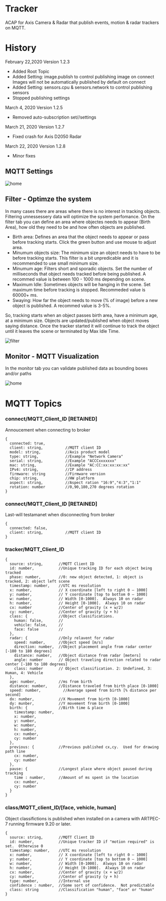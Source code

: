 # Tracker
ACAP for Axis Camera & Radar that publish events, motion & radar trackers on MQTT. 

# History
February 22,2020 Version 1.2.3
- Added Root Topic
- Added Setting: image.publish to control publishing image on connect
  Images will not be automatically published by default on connect
- Added Setting: sensors.cpu & sensors.network to control publishing sensors
- Stopped publishing settings

March 4, 2020 Version 1.2.5
- Removed auto-subscription set/<client>/settings

March 21, 2020 Version 1.2.7
- Fixed crash for Axis D2050 Radar

March 22, 2020 Version 1.2.8
- Minor fixes


## MQTT Settings
![home](pictures/home.png)

## Filter - Optimze the system
In many cases there are areas where there is no interest in tracking objects. Filtering unnessessery data will optimize the system perfomance.  On the filter tab you can define an area where objectes needs to appear (Birth Area), how old they need to be and how often objects are published. 

* Birth area:  Defines an  area that the object needs to appear or pass before tracking starts.  Click the green button and use mouse to adjust area.
* Minumum objects size:  The minimum size an object needs to have to be before tracking starts.  This filter is a bit unpredicable and it is recommended to use small minimum size.
* Minumum age:  Filters short and sporadic objects.  Set the number of milliseconds that object needs tracked before being published.  A recommed value is between 100 - 1000 ms depending on scene.
* Maximum Idle:  Sometimes objects will be hanging in the scene.  Set maximum time before tracking is stopped.  Recommeded value is 60000+ ms.
* Swaying:  How far the object needs to move (% of image) before a new object is published.  A recommed value is 3-5%.

So, tracking starts when an object passes birth area, have a minimum age, at a minimum size.  Objects are updated/published when object moves saying distance.  Once the tracker started it will continue to track the object until it leaves the scene or terminated by Max Idle Time.

![filter](pictures/filter.png)

## Monitor - MQTT Visualization
In the monitor tab you can validate published data as bounding boxes and/or paths

![home](pictures/monitor.png)

# MQTT Topics

### connect/MQTT_Client_ID  [RETAINED]
Annoucement when connecting to broker
```
{
  connected: true,
  client: string,          //MQTT client ID
  model: string,           //Axis product model
  type: string,            //Example "Network Camera"
  serial: string,          //Example "ACCCxxxxxxx"
  mac: string,             //Example "AC:CC:xx:xx:xx:xx"
  IPv4: string,            //IP address
  firmware: string         //Firmware version
  chip: string,            //HW platform
  aspect: string,          //Aspect ration "16:9","4:3","1:1"
  rotation: number         //0,90,180,270 degrees rotation
}
```

### connect/MQTT_Client_ID [RETAINED]
Last-will testamanet when disconnecting from broker
```
{
  connected: false,
  client: string,          //MQTT client ID
}
```
### tracker/MQTT_Client_ID
```
{
  source: string,       //MQTT Client ID
  id: number,           //Unique tracking ID for each object being tracked
  phase: number,        //0: new object detected, 1: object is tracked, 2: object left scene
  timestamp: number,    //UTC ms resolution
  x: number,            // X coordinate [left to right 0 – 1000]
  y: number,            // Y coordinate [top to bottom 0 – 1000]
  w: number,            // Width [0-1000].  Always 10 on radar
  h: number,            // Height [0-1000].  Always 10 on radar
  cx: number            //Center of gravity (x + w/2)
  cy: number,           //Center of gravity (y + h)
  class: {              //Object classifications.
    human: false,       //
    vehicle: false,     //
    face: false         //
  },
  radar: {              //Only relavent for radar
    speed: number,      //Object speed [m/s]
    direction: number,  //Object placement angle from radar center [-180 to 180 degrees]
    distance: number,   //Object distance from radar [meters]
    angle: number       // Object traveling direction related to radar center [-180 to 180 degrees]
    class: number       // Object classification. 2: Undefined, 3: Human, 4: Vehicle
  },
  age: number,          //ms from birth
  distance: number,     //Distance traveled from birth place [0-1000]
  speed: number,	      //Average speed from birth [% distance per second]
  dx: number,           //X Movement from birth [0-1000]
  dy: munber,           //Y movement from birth [0-1000]
  birth: {              //Birth time & place
    timestamp: number,
    x: number,
    y: number,
    w: number,
    h: number,
    cx: number,
    cy: number
  },
  previous: {           //Previous published cx,cy.  Used for drawing path line
    cx: number,
    cy: number
  },
  pause: {              //Longest place where object paused during tracking
    time : number,      //Amount of ms spent in the location
    cx: number,
    cy: number
  }
}
```
### class/MQTT_client_ID/[face, vehicle, human]
Object classifictions is published when installed on a camera with ARTPEC-7 running firmware 9.20 or later.
```
{
  source: string,       //MQTT Client ID
  id: number,           //Unique tracker ID if "motion required" is set.  Otherwise 0
  timestamp: number,    //UTC ms resolution
  x: number,            // X coordinate [left to right 0 – 1000]
  y: number,            // Y coordinate [top to bottom 0 – 1000]
  w: number,            // Width [0-1000].  Always 10 on radar
  h: number,            // Height [0-1000].  Always 10 on radar
  cx: number,           //Center of gravity (x + w/2)
  cy: number,           //Center of gravity (y + h)
  type: number,         //Internal use
  confidence : number,  //Some sort of confidence.  Not predictable
  class: string         //Classification "human", "face" or "human"
}
```
